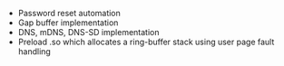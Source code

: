 - Password reset automation
- Gap buffer implementation
- DNS, mDNS, DNS-SD implementation
- Preload .so which allocates a ring-buffer stack using user page fault
  handling
